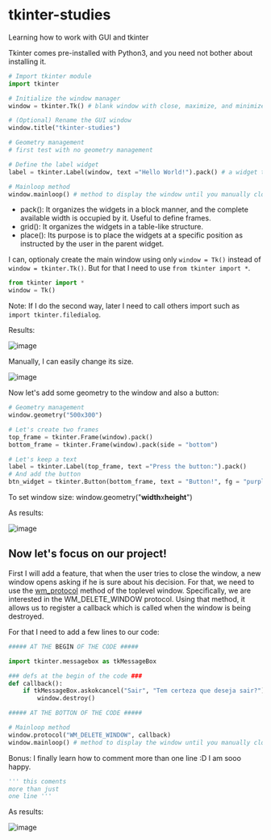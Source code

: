 # tkinter-studies
Learning how to work with GUI and tkinter

Tkinter comes pre-installed with Python3, and you need not bother about installing it.

```py
# Import tkinter module
import tkinter

# Initialize the window manager
window = tkinter.Tk() # blank window with close, maximize, and minimize buttons on the top

# (Optional) Rename the GUI window
window.title("tkinter-studies")

# Geometry management 
# first test with no geometry management

# Define the label widget
label = tkinter.Label(window, text ="Hello World!").pack() # a widget that is used to insert some text into the window

# Mainloop method
window.mainloop() # method to display the window until you manually close it
```

* pack(): It organizes the widgets in a block manner, and the complete available width is occupied by it. Useful to define frames.
* grid(): It organizes the widgets in a table-like structure. 
* place(): Its purpose is to place the widgets at a specific position as instructed by the user in the parent widget.

I can, optionaly create the main window using only ```window = Tk()``` instead of ```window = tkinter.Tk()```. But for that I need to use ```from tkinter import *```.

```py
from tkinter import *
window = Tk()
```

Note: If I do the second way, later I need to call others import such as ```import tkinter.filedialog```.

Results:

![image](https://github.com/Rafaelatff/tkinter-studies/assets/58916022/f4206a53-c22b-4ceb-887f-3994472c64ca)

Manually, I can easily change its size.

![image](https://github.com/Rafaelatff/tkinter-studies/assets/58916022/16b65bcf-6eca-4287-a1ec-b0cdf9eb02d1)

Now let's add some geometry to the window and also a button:

```py
# Geometry management 
window.geometry("500x300")

# Let's create two frames
top_frame = tkinter.Frame(window).pack()
bottom_frame = tkinter.Frame(window).pack(side = "bottom")

# Let's keep a text
label = tkinter.Label(top_frame, text ="Press the button:").pack()
# And add the button
btn_widget = tkinter.Button(bottom_frame, text = "Button!", fg = "purple").pack() # I could use .pack(side = "left")
```
To set window size: window.geometry("**width**x**height**")

As results:

![image](https://github.com/Rafaelatff/tkinter-studies/assets/58916022/b5cbebe7-e6d4-4358-b755-4932fdb13661)

## Now let's focus on our project!

First I will add a feature, that when the user tries to close the window, a new window opens asking if he is sure about his decision. For that, we need to use the [wm_protocol](https://web.archive.org/web/20200731093951id_/http://effbot.org/tkinterbook/wm.htm#Tkinter.Wm.protocol-method) method of the toplevel window. Specifically, we are interested in the WM_DELETE_WINDOW protocol. Using that method, it allows us to register a callback which is called when the window is being destroyed.

For that I need to add a few lines to our code:

```py
##### AT THE BEGIN OF THE CODE #####

import tkinter.messagebox as tkMessageBox

### defs at the begin of the code ###
def callback():
    if tkMessageBox.askokcancel("Sair", "Tem certeza que deseja sair?"):
        window.destroy()

##### AT THE BOTTON OF THE CODE #####

# Mainloop method
window.protocol("WM_DELETE_WINDOW", callback)
window.mainloop() # method to display the window until you manually close it

```

Bonus: I finally learn how to comment more than one line :D I am sooo happy.

```py
''' this coments
more than just
one line '''
```
As results:

![image](https://github.com/Rafaelatff/tkinter-studies/assets/58916022/b885c5cf-fd25-4718-a964-c2d457ce9277)

